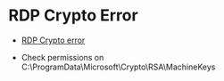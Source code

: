 # RDP Crypto Error #

* [RDP Crypto error](https://techcommunity.microsoft.com/t5/ask-the-performance-team/rdp-fails-with-event-id-1058-event-36870-with-remote-desktop/ba-p/375504)

* Check permissions on C:\ProgramData\Microsoft\Crypto\RSA\MachineKeys